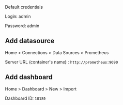 Default credentials 

Login: admin

Password: admin

## Add datasource 

Home > Connections > Data Sources > Prometheus

Server URL (container's name) : `http://prometheus:9090`

## Add dashboard

Home > Dashboard > New > Import

Dashboard ID: `10180`